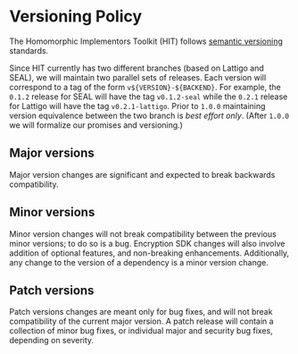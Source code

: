 # Versioning Policy

The Homomorphic Implementors Toolkit (HIT) follows [semantic versioning][link-semver] standards.

Since HIT currently has two different branches (based on Lattigo and SEAL), we will maintain two parallel sets of releases.
Each version will correspond to a tag of the form `v${VERSION}-${BACKEND}`.
For example, the `0.1.2` release for SEAL will have the tag `v0.1.2-seal` while the `0.2.1` release for Lattigo will have the tag `v0.2.1-lattigo`.
Prior to `1.0.0` maintaining version equivalence between the two branch is *best effort only*.
(After `1.0.0` we will formalize our promises and versioning.)

## Major versions

Major version changes are significant and expected to break backwards compatibility.

## Minor versions

Minor version changes will not break compatibility between the previous minor versions;
to do so is a bug.
Encryption SDK changes will also involve addition of optional features, and non-breaking enhancements.
Additionally, any change to the version of a dependency is a minor version change.

## Patch versions

Patch versions changes are meant only for bug fixes,
and will not break compatibility of the current major version.
A patch release will contain a collection of minor bug fixes, 
or individual major and security bug fixes, depending on severity.

[link-semver]:https://semver.org/